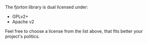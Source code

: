 The fjorton library is dual licensed under:

* GPLv2+
* Apache v2

Feel free to choose a license from the list above,
that fits better your project's politics.
